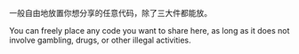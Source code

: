 一般自由地放置你想分享的任意代码，除了三大件都能放。

You can freely place any code you want to share here, as long as it does not involve gambling, drugs, or other illegal activities.
